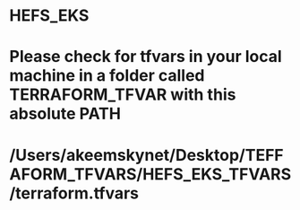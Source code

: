 # HEFS_EKS

# Please check for tfvars in your local machine in a folder called TERRAFORM_TFVAR with this absolute PATH
# /Users/akeemskynet/Desktop/TEFFAFORM_TFVARS/HEFS_EKS_TFVARS/terraform.tfvars

